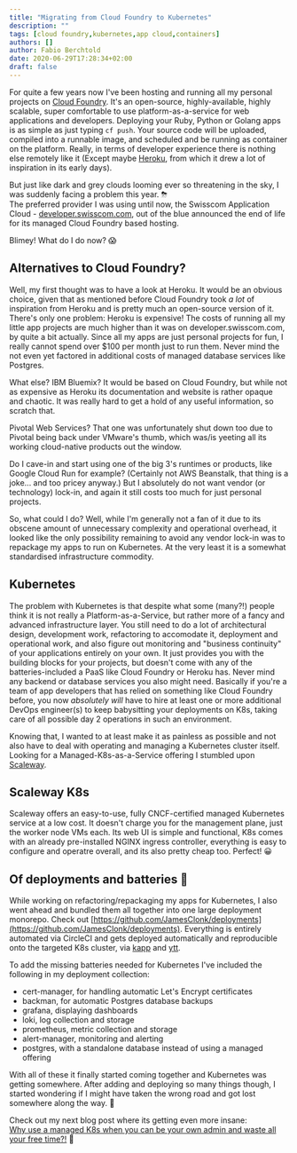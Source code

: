 ```yaml
---
title: "Migrating from Cloud Foundry to Kubernetes"
description: ""
tags: [cloud foundry,kubernetes,app cloud,containers]
authors: []
author: Fabio Berchtold
date: 2020-06-29T17:28:34+02:00
draft: false
---
```


For quite a few years now I've been hosting and running all my personal projects on [Cloud Foundry](https://www.cloudfoundry.org/). It's an open-source, highly-available, highly scalable, super comfortable to use platform-as-a-service for web applications and developers. Deploying your Ruby, Python or Golang apps is as simple as just typing `cf push`. Your source code will be uploaded, compiled into a runnable image, and scheduled and be running as container on the platform. Really, in terms of developer experience there is nothing else remotely like it (Except maybe [Heroku](https://www.heroku.com/), from which it drew a lot of inspiration in its early days).

But just like dark and grey clouds looming ever so threatening in the sky, I was suddenly facing a problem this year. ⛈      
The preferred provider I was using until now, the Swisscom Application Cloud - [developer.swisscom.com](https://developer.swisscom.com), out of the blue announced the end of life for its managed Cloud Foundry based hosting.

Blimey! What do I do now? 😱

## Alternatives to Cloud Foundry?

Well, my first thought was to have a look at Heroku. It would be an obvious choice, given that as mentioned before Cloud Foundry took _a lot_ of inspiration from Heroku and is pretty much an open-source version of it.
There's only one problem: Heroku is expensive! The costs of running all my little app projects are much higher than it was on developer.swisscom.com, by quite a bit actually. Since all my apps are just personal projects for fun, I really cannot spend over $100 per month just to run them. Never mind the not even yet factored in additional costs of managed database services like Postgres.

What else? IBM Bluemix? It would be based on Cloud Foundry, but while not as expensive as Heroku its documentation and website is rather opaque and chaotic. It was really hard to get a hold of any useful information, so scratch that.

Pivotal Web Services? That one was unfortunately shut down too due to Pivotal being back under VMware's thumb, which was/is yeeting all its working cloud-native products out the window.

Do I cave-in and start using one of the big 3's runtimes or products, like Google Cloud Run for example? (Certainly not AWS Beanstalk, that thing is a joke...  and too pricey anyway.) But I absolutely do not want vendor (or technology) lock-in, and again it still costs too much for just personal projects.

So, what could I do? Well, while I'm generally not a fan of it due to its obscene amount of unnecessary complexity and operational overhead, it looked like the only possibility remaining to avoid any vendor lock-in was to repackage my apps to run on Kubernetes. At the very least it is a somewhat standardised infrastructure commodity.

## Kubernetes

The problem with Kubernetes is that despite what some (many?!) people think it is not really a Platform-as-a-Service, but rather more of a fancy and advanced infrastructure layer. You still need to do a lot of architectural design, development work, refactoring to accomodate it, deployment and operational work, and also figure out monitoring and "business continuity" of your applications entirely on your own. It just provides you with the building blocks for your projects, but doesn't come with any of the batteries-included a PaaS like Cloud Foundry or Heroku has. Never mind any backend or database services you also might need. Basically if you're a team of app developers that has relied on something like Cloud Foundry before, you now _absolutely will_ have to hire at least one or more additional DevOps engineer(s) to keep babysitting your deployments on K8s, taking care of all possible day 2 operations in such an environment.

Knowing that, I wanted to at least make it as painless as possible and not also have to deal with operating and managing a Kubernetes cluster itself.
Looking for a Managed-K8s-as-a-Service offering I stumbled upon [Scaleway](https://www.scaleway.com/en/kubernetes-kapsule/).

## Scaleway K8s

Scaleway offers an easy-to-use, fully CNCF-certified managed Kubernetes service at a low cost. It doesn't charge you for the management plane, just the worker node VMs each. Its web UI is simple and functional, K8s comes with an already pre-installed NGINX ingress controller, everything is easy to configure and operatre overall, and its also pretty cheap too. Perfect! 😀

## Of deployments and batteries 🔋

While working on refactoring/repackaging my apps for Kubernetes, I also went ahead and bundled them all together into one large deployment monorepo. Check out [https://github.com/JamesClonk/deployments](https://github.com/JamesClonk/deployments).
Everything is entirely automated via CircleCI and gets deployed automatically and reproducible onto the targeted K8s cluster, via [kapp](https://carvel.dev/kapp/) and [ytt](https://carvel.dev/ytt/).

To add the missing batteries needed for Kubernetes I've included the following in my deployment collection:
- cert-manager, for handling automatic Let's Encrypt certificates
- backman, for automatic Postgres database backups
- grafana, displaying dashboards
- loki, log collection and storage
- prometheus, metric collection and storage
- alert-manager, monitoring and alerting
- postgres, with a standalone database instead of using a managed offering

With all of these it finally started coming together and Kubernetes was getting somewhere. After adding and deploying so many things though, I started wondering if I might have taken the wrong road and got lost somewhere along the way. 🙈

Check out my next blog post where its getting even more insane:      
[Why use a managed K8s when you can be your own admin and waste all your free time?!](/posts/my-own-kubernetes/) 🤣

